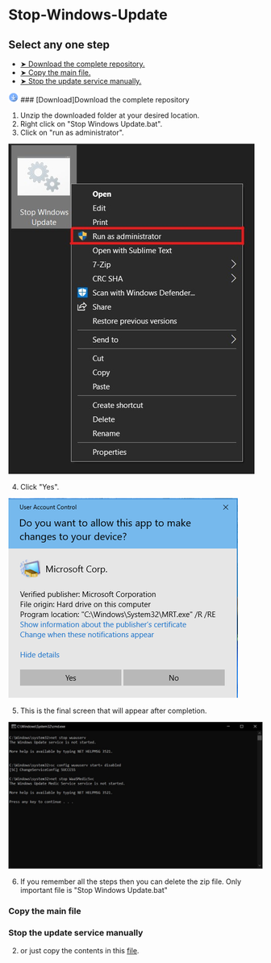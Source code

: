 # Stop-Windows-Update
## Select any one step
* [➤ Download the complete repository.](#download-the-complete-repository)
* [➤ Copy the main file.](#Copy-the-main-file)
* [➤ Stop the update service manually.](#Stop-the-update-service-manually)

<img src="https://github.com/AshleyTuscano/Stop-Windows-Update/blob/main/images/download.png" width="20">
### [Download]Download the complete repository

1. Unzip the downloaded folder at your desired location.
2. Right click on "Stop Windows Update.bat".
3. Click on "run as administrator".

![Run as Admin](https://github.com/AshleyTuscano/Stop-Windows-Update/blob/main/images/Click%20On%20Run%20as%20Admin.jpg)

4. Click "Yes".

![Click yes](https://github.com/AshleyTuscano/Stop-Windows-Update/blob/main/images/click%20yes.png)

5. This is the final screen that will appear after completion.

![Run as Admin](https://github.com/AshleyTuscano/Stop-Windows-Update/blob/main/images/final.jpg)

6. If you remember all the steps then you can delete the zip file. Only important file is "Stop Windows Update.bat"

### Copy the main file
### Stop the update service manually
2. or just copy the contents in this [file](https://github.com/AshleyTuscano/Stop-Windows-Update/blob/main/Stop%20WIndows%20Update.bat).
